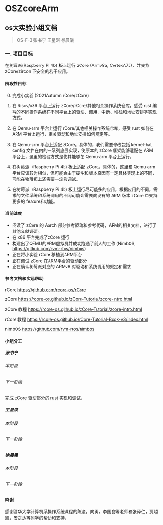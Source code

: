 # OSZcoreArm

## os大实验小组文档

> OS-F-3 张书宁 王星淇 徐晨曦

### 一. 项目目标

在树莓派(Raspberry Pi 4b) 板上运行 zCore (Armv8a, CortexA72)，并支持 zCore/zircon 下安全的若干应用。

#### 阶段性目标

0. 完成小实验 (2021Autumn rCore/zCore)

1. 在 Riscv/x86 平台上运行 zCore/rCore/其他相关操作系统仓库，感受 rust 编写的不同操作系统在不同平台上的驱动、调用、中断、堆栈和地址安排等实现方式。
2. 在 Qemu-arm 平台上运行 rCore/其他相关操作系统仓库，感受 rust 如何在 ARM 平台上运行，相关驱动和地址安排如何规定等。
3. 在 Qemu-arm 平台上适配 zCore。具体的，我们需要修改包括 kernel-hal, config 文件在内的一系列底层实现，使原本的 zCore 框架能够适配在 ARM 平台上，这里的检验方式是使其能够在 Qemu-arm 平台上运行。
4. 在树莓派（Raspberry Pi 4b) 板上适配 zCore。具体的，这里和 Qemu-arm 平台应该较为相似，但可能会由于硬件和版本原因有一定具体实现上的不同，可能在物理板上还需要一定的调试。
5. 在树莓派（Raspberry Pi 4b) 板上运行尽可能多的应用，根据应用的不同，需求的文件系统和系统调用的不同可能会需要向现有的 ARM 版本 zCore 中支持更多的 feature和功能。

#### 当前进度

- 阅读了 zCore 的 Aarch 部分参考驱动和参考代码，ARM的相关文档，进行了其他文献调研。
- 在 x86 平台完成了zCore 运行
- 构建出了QEMU的ARM虚拟机并成功跑通了前人的工作 (NimbOS, https://github.com/rvm-rtos/nimbos)
- 正在将小实验 rCore 移植到ARM平台
- 正在调试 zCore 在ARM平台的驱动部分
- 正在确认树莓派对应的 ARMv8 对驱动和系统调用的规定和需求

#### 参考文档和实现帮助

rCore https://github.com/rcore-os/rCore

zCore https://rcore-os.github.io/zCore-Tutorial/zcore-intro.html

zCore 教程 https://rcore-os.github.io/zCore-Tutorial/zcore-intro.html

rCore 教程 https://rcore-os.github.io/rCore-Tutorial-Book-v3/index.html

nimbOS  https://github.com/rvm-rtos/nimbos

#### 小组分工

##### 张书宁

###### 本阶段

###### 下一阶段

完成 zCore 驱动部分的 rust 实现和调试。

##### 王星淇

###### 本阶段

###### 下一阶段

##### 徐晨曦

###### 本阶段

###### 下一阶段



#### 鸣谢

感谢清华大学计算机系操作系统课程的陈渝，向勇，李国良等老师和张译仁，贾越凯，安之达等同学的帮助和支持。



